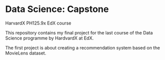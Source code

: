 # Data Science: Capstone

HarvardX PH125.9x EdX course

This repository contains my final project for the last course of the Data Science programme by HardvardX at EdX.

The first project is about creating a recommendation system based on the MovieLens dataset.
